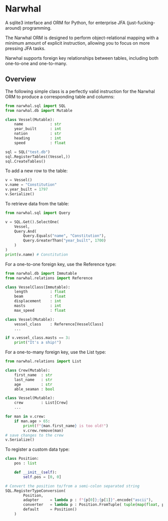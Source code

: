# Narwhal

A sqlite3 interface and ORM for Python, for enterprise JFA (just-fucking-around) programming.

The Narwhal ORM is designed to perform object-relational mapping with a minimum amount of explicit instruction, allowing you to focus on more pressing JFA tasks.

Narwhal supports foreign key relationships between tables, including both one-to-one and one-to-many.

## Overview

The following simple class is a perfectly valid instruction for the Narwhal ORM to produce a corresponding table and columns:

```python
from narwhal.sql import SQL
from narwhal.db import Mutable

class Vessel(Mutable):
	name			: str
	year_built		: int
	nation			: str
	heading			: int
	speed  			: float

sql = SQL("test.db")
sql.RegisterTables((Vessel,))
sql.CreateTables()
```

To add a new row to the table:

```python
v = Vessel()
v.name = "Constitution"
v.year_built = 1797
v.Serialize()
```

To retrieve data from the table:

```python
from narwhal.sql import Query

v = SQL.Get().SelectOne(
	Vessel,
	Query.And(
		Query.Equals("name", "Constitution"),
		Query.GreaterThan("year_built", 1700)
	)
)
print(v.name) # Constitution
```

For a one-to-one foreign key, use the Reference type:

```python
from narwhal.db import Immutable
from narwhal.relations import Reference

class VesselClass(Immutable):
	length 			: float
	beam   			: float
	displacement 	: int
	masts  			: int			
	max_speed 		: float

class Vessel(Mutable):
	vessel_class	: Reference[VesselClass]
	...

if v.vessel_class.masts == 3:
	print("It's a ship!")
```

For a one-to-many foreign key, use the List type:

```python
from narwhal.relations import List

class Crew(Mutable):
	first_name	: str
	last_name	: str
	age			: str
	able_seaman	: bool

class Vessel(Mutable):
	crew		: List[Crew]
	...

for man in v.crew:
	if man.age > 65:
		print(f"{man.first_name} is too old!")
		v.crew.remove(man)
# save changes to the crew
v.Serialize()
```

To register a custom data type:

```python
class Position:
	pos : list

	def __init__(self):
		self.pos = [0, 0]

# Convert the position to/from a semi-colon separated string
SQL.RegisterTypeConversion(
		Position,
		adapter 	= lambda p : f"{p[0]};{p[1]}".encode("ascii"),
		converter 	= lambda p : Position.FromTuple( tuple(map(float, p.split(b";"))) ),
		default 	= Position()
	)
```
